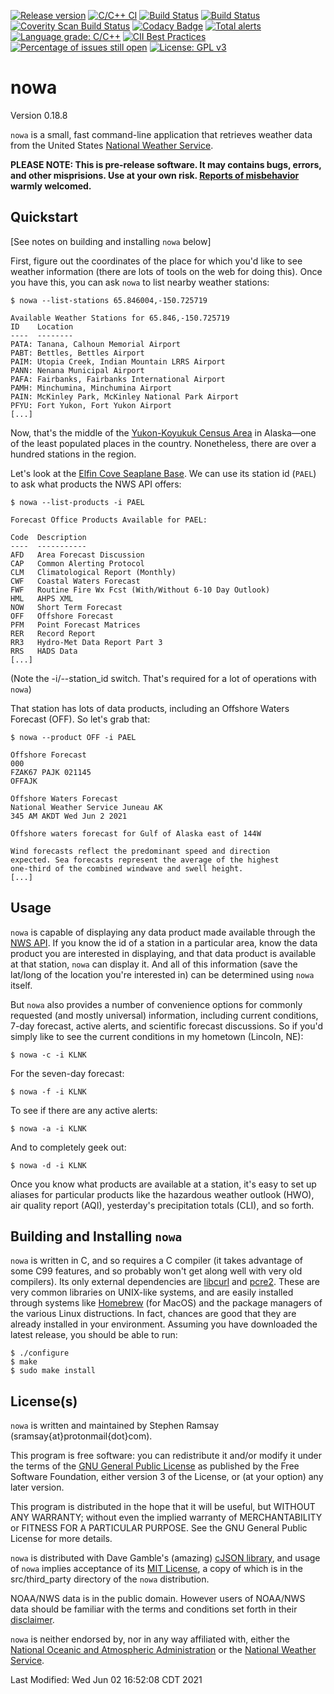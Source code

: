 [![Release version](https://img.shields.io/github/v/release/sramsay/nowa?sort=semver)](https://img.shields.io/github/v/release/sramsay/nowa?sort=semver)
[![C/C++ CI](https://github.com/sramsay/nowa/workflows/C/C++%20CI/badge.svg)](https://github.com/sramsay/nowa/workflows/C/C++%20CI/badge.svg)
[![Build Status](https://travis-ci.org/sramsay/nowa.svg?branch=master)](https://travis-ci.org/sramsay/nowa)
[![Build Status](https://circleci.com/gh/sramsay/nowa.svg?style=svg)](https://app.circleci.com/github/sramsay/nowa/pipelines?branch=master)
[![Coverity Scan Build Status](https://img.shields.io/coverity/scan/20749.svg)](https://scan.coverity.com/projects/sramsay-nowa)
[![Codacy Badge](https://api.codacy.com/project/badge/Grade/fafa33d720a84726838a83c60be1e183)](https://app.codacy.com/manual/sramsay/nowa?utm_source=github.com&utm_medium=referral&utm_content=sramsay/nowa&utm_campaign=Badge_Grade_Settings)
[![Total alerts](https://img.shields.io/lgtm/alerts/g/sramsay/nowa.svg?logo=lgtm&logoWidth=18)](https://lgtm.com/projects/g/sramsay/nowa/alerts/)
[![Language grade: C/C++](https://img.shields.io/lgtm/grade/cpp/g/sramsay/nowa.svg?logo=lgtm&logoWidth=18)](https://lgtm.com/projects/g/sramsay/nowa/context:cpp)
[![CII Best Practices](https://bestpractices.coreinfrastructure.org/projects/4487/badge)](https://bestpractices.coreinfrastructure.org/projects/4487)
[![Percentage of issues still open](http://isitmaintained.com/badge/open/sramsay/nowa.svg)](http://isitmaintained.com/project/sramsay/nowa "Percentage of issues still open")
[![License: GPL v3](https://img.shields.io/badge/License-GPLv3-blue.svg)](https://www.gnu.org/licenses/gpl-3.0)

nowa
=============

Version 0.18.8

`nowa` is a small, fast command-line application that retrieves weather data from the United States [National Weather Service](https://www.weather.gov/).

**PLEASE NOTE: This is pre-release software.  It may contains bugs, errors, and other misprisions.  Use at your own risk.  [Reports of misbehavior](https://github.com/sramsay/nowa/issues) warmly welcomed.**

Quickstart
----------

[See notes on building and installing `nowa` below]

First, figure out the coordinates of the place for which you'd like to see weather information (there are lots of tools on the web for doing this).  Once you have this, you can ask `nowa` to list nearby weather stations:

	$ nowa --list-stations 65.846004,-150.725719

	Available Weather Stations for 65.846,-150.725719
	ID    Location
	----  --------
	PATA: Tanana, Calhoun Memorial Airport
	PABT: Bettles, Bettles Airport
	PAIM: Utopia Creek, Indian Mountain LRRS Airport
	PANN: Nenana Municipal Airport
	PAFA: Fairbanks, Fairbanks International Airport
	PAMH: Minchumina, Minchumina Airport
	PAIN: McKinley Park, McKinley National Park Airport
	PFYU: Fort Yukon, Fort Yukon Airport
	[...]

Now, that's the middle of the [Yukon-Koyukuk Census Area](https://en.wikipedia.org/wiki/Yukon%E2%80%93Koyukuk_Census_Area%2C_Alaska) in Alaska&mdash;one of the least populated places in the country.  Nonetheless, there are over a hundred stations in the region.

Let's look at the [Elfin Cove Seaplane Base](https://www.flyalaskaseaplanes.com/destinations/Elfin-Cove/).  We can use its station id (`PAEL`) to ask what products the NWS API offers:

	$ nowa --list-products -i PAEL

	Forecast Office Products Available for PAEL:

	Code  Description
	----  -----------
	AFD   Area Forecast Discussion
	CAP   Common Alerting Protocol
	CLM   Climatological Report (Monthly)
	CWF   Coastal Waters Forecast
	FWF   Routine Fire Wx Fcst (With/Without 6-10 Day Outlook)
	HML   AHPS XML
	NOW   Short Term Forecast
	OFF   Offshore Forecast
	PFM   Point Forecast Matrices
	RER   Record Report
	RR3   Hydro-Met Data Report Part 3
	RRS   HADS Data
	[...]

(Note the -i/--station_id  switch.  That's required for a lot of operations with `nowa`)

That station has lots of data products, including an Offshore Waters Forecast (OFF).  So let's grab that:

	$ nowa --product OFF -i PAEL

	Offshore Forecast
	000
	FZAK67 PAJK 021145
	OFFAJK

	Offshore Waters Forecast
	National Weather Service Juneau AK
	345 AM AKDT Wed Jun 2 2021

	Offshore waters forecast for Gulf of Alaska east of 144W

	Wind forecasts reflect the predominant speed and direction
	expected. Sea forecasts represent the average of the highest
	one-third of the combined windwave and swell height.
	[...]

Usage
-----

`nowa` is capable of displaying any data product made available through the [NWS API](https://www.weather.gov/documentation/services-web-api).  If you know the id of a station in a particular area, know the data product you are interested in displaying, and that data product is available at that station, `nowa` can display it.  And all of this information (save the lat/long of the location you're interested in) can be determined using `nowa` itself.

But `nowa` also provides a number of convenience options for commonly requested (and mostly universal) information, including current conditions, 7-day forecast, active alerts, and scientific forecast discussions.  So if you'd simply like to see the current conditions in my hometown (Lincoln, NE):

	$ nowa -c -i KLNK

For the seven-day forecast:

	$ nowa -f -i KLNK

To see if there are any active alerts:

	$ nowa -a -i KLNK

And to completely geek out:

	$ nowa -d -i KLNK

Once you know what products are available at a station, it's easy to set up aliases for particular products like the hazardous weather outlook (HWO), air quality report (AQI), yesterday's precipitation totals (CLI), and so forth.

Building and Installing `nowa`
------------------------------

`nowa` is written in C, and so requires a C compiler (it takes advantage of some C99 features, and so probably won't get along well with very old compilers).  Its only external dependencies are [libcurl](https://curl.se/libcurl/) and [pcre2](https://www.pcre.org/).  These are very common libraries on UNIX-like systems, and are easily installed through systems like [Homebrew](https://brew.sh/) (for MacOS) and the package managers of the various Linux distructions.  In fact, chances are good that they are already installed in your environment.  Assuming you have downloaded the latest release, you should be able to run:

	$ ./configure
	$ make
	$ sudo make install

License(s)
----------

`nowa` is written and maintained by Stephen Ramsay (sramsay{at}protonmail{dot}com).

This program is free software: you can redistribute it and/or modify it under the terms of the [GNU General Public License](https://www.gnu.org/licenses/gpl-3.0.html) as published by the Free Software Foundation, either version 3 of the License, or (at your option) any later version.

This program is distributed in the hope that it will be useful, but WITHOUT ANY WARRANTY; without even the implied warranty of MERCHANTABILITY or FITNESS FOR A PARTICULAR PURPOSE.  See the GNU General Public License for more details.

`nowa` is distributed with Dave Gamble's (amazing) [cJSON library](https://github.com/DaveGamble/cJSON), and usage of `nowa` implies acceptance of its [MIT License](https://opensource.org/licenses/MIT), a copy of which is in the src/third_party directory of the `nowa` distribution.

NOAA/NWS data is in the public domain.  However users of NOAA/NWS data should be familiar with the terms and conditions set forth in their [disclaimer](https://www.weather.gov/disclaimer).

`nowa` is neither endorsed by, nor in any way affiliated with, either the [National Oceanic and Atmospheric Administration](https://www.noaa.gov/) or the [National Weather Service](https://www.weather.gov/).

Last Modified: Wed Jun 02 16:52:08 CDT 2021
